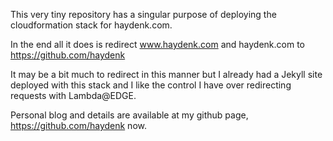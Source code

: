This very tiny repository has a singular purpose of
deploying the cloudformation stack for haydenk.com.

In the end all it does is redirect www.haydenk.com and haydenk.com to https://github.com/haydenk

It may be a bit much to redirect in this manner but I already had a Jekyll site deployed with this
stack and I like the control I have over redirecting requests with Lambda@EDGE.

Personal blog and details are available at my github page, https://github.com/haydenk now.